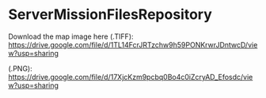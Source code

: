 # ServerMissionFilesRepository

Download the map image here (.TIFF): https://drive.google.com/file/d/1TL14FcrJRTzchw9h59PONKrwrJDntwcD/view?usp=sharing

(.PNG): https://drive.google.com/file/d/17XjcKzm9pcbq0Bo4c0iZcryAD_Efosdc/view?usp=sharing
